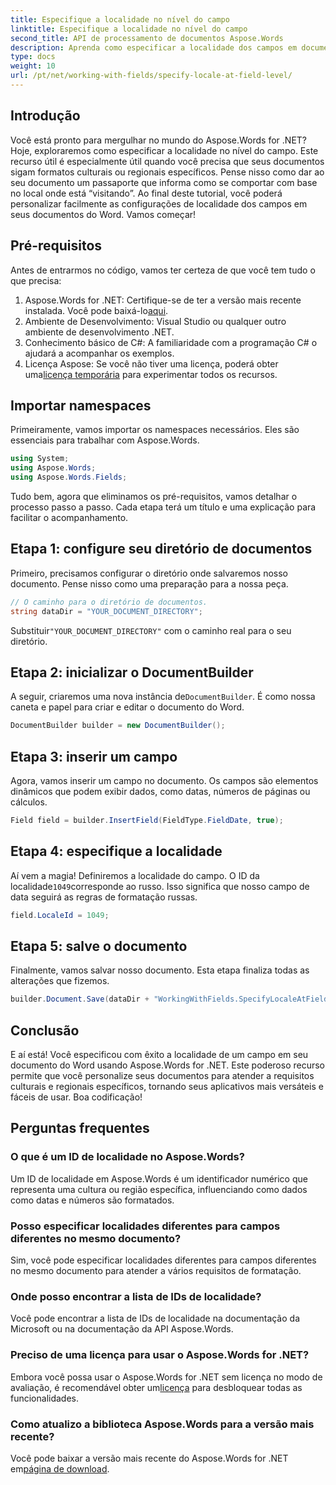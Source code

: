 ```yaml
---
title: Especifique a localidade no nível do campo
linktitle: Especifique a localidade no nível do campo
second_title: API de processamento de documentos Aspose.Words
description: Aprenda como especificar a localidade dos campos em documentos do Word usando Aspose.Words for .NET. Siga nosso guia para personalizar facilmente a formatação do seu documento.
type: docs
weight: 10
url: /pt/net/working-with-fields/specify-locale-at-field-level/
---
```

## Introdução

Você está pronto para mergulhar no mundo do Aspose.Words for .NET? Hoje, exploraremos como especificar a localidade no nível do campo. Este recurso útil é especialmente útil quando você precisa que seus documentos sigam formatos culturais ou regionais específicos. Pense nisso como dar ao seu documento um passaporte que informa como se comportar com base no local onde está “visitando”. Ao final deste tutorial, você poderá personalizar facilmente as configurações de localidade dos campos em seus documentos do Word. Vamos começar!

## Pré-requisitos

Antes de entrarmos no código, vamos ter certeza de que você tem tudo o que precisa:

1.  Aspose.Words for .NET: Certifique-se de ter a versão mais recente instalada. Você pode baixá-lo[aqui](https://releases.aspose.com/words/net/).
2. Ambiente de Desenvolvimento: Visual Studio ou qualquer outro ambiente de desenvolvimento .NET.
3. Conhecimento básico de C#: A familiaridade com a programação C# o ajudará a acompanhar os exemplos.
4. Licença Aspose: Se você não tiver uma licença, poderá obter uma[licença temporária](https://purchase.aspose.com/temporary-license/) para experimentar todos os recursos.

## Importar namespaces

Primeiramente, vamos importar os namespaces necessários. Eles são essenciais para trabalhar com Aspose.Words.

```csharp
using System;
using Aspose.Words;
using Aspose.Words.Fields;
```

Tudo bem, agora que eliminamos os pré-requisitos, vamos detalhar o processo passo a passo. Cada etapa terá um título e uma explicação para facilitar o acompanhamento.

## Etapa 1: configure seu diretório de documentos

Primeiro, precisamos configurar o diretório onde salvaremos nosso documento. Pense nisso como uma preparação para a nossa peça.

```csharp
// O caminho para o diretório de documentos.
string dataDir = "YOUR_DOCUMENT_DIRECTORY";
```

 Substituir`"YOUR_DOCUMENT_DIRECTORY"` com o caminho real para o seu diretório.

## Etapa 2: inicializar o DocumentBuilder

 A seguir, criaremos uma nova instância de`DocumentBuilder`. É como nossa caneta e papel para criar e editar o documento do Word.

```csharp
DocumentBuilder builder = new DocumentBuilder();
```

## Etapa 3: inserir um campo

Agora, vamos inserir um campo no documento. Os campos são elementos dinâmicos que podem exibir dados, como datas, números de páginas ou cálculos.

```csharp
Field field = builder.InsertField(FieldType.FieldDate, true);
```

## Etapa 4: especifique a localidade

 Aí vem a magia! Definiremos a localidade do campo. O ID da localidade`1049`corresponde ao russo. Isso significa que nosso campo de data seguirá as regras de formatação russas.

```csharp
field.LocaleId = 1049;
```

## Etapa 5: salve o documento

Finalmente, vamos salvar nosso documento. Esta etapa finaliza todas as alterações que fizemos.

```csharp
builder.Document.Save(dataDir + "WorkingWithFields.SpecifyLocaleAtFieldLevel.docx");
```

## Conclusão

E aí está! Você especificou com êxito a localidade de um campo em seu documento do Word usando Aspose.Words for .NET. Este poderoso recurso permite que você personalize seus documentos para atender a requisitos culturais e regionais específicos, tornando seus aplicativos mais versáteis e fáceis de usar. Boa codificação!

## Perguntas frequentes

### O que é um ID de localidade no Aspose.Words?

Um ID de localidade em Aspose.Words é um identificador numérico que representa uma cultura ou região específica, influenciando como dados como datas e números são formatados.

### Posso especificar localidades diferentes para campos diferentes no mesmo documento?

Sim, você pode especificar localidades diferentes para campos diferentes no mesmo documento para atender a vários requisitos de formatação.

### Onde posso encontrar a lista de IDs de localidade?

Você pode encontrar a lista de IDs de localidade na documentação da Microsoft ou na documentação da API Aspose.Words.

### Preciso de uma licença para usar o Aspose.Words for .NET?

 Embora você possa usar o Aspose.Words for .NET sem licença no modo de avaliação, é recomendável obter um[licença](https://purchase.aspose.com/buy) para desbloquear todas as funcionalidades.

### Como atualizo a biblioteca Aspose.Words para a versão mais recente?

 Você pode baixar a versão mais recente do Aspose.Words for .NET em[página de download](https://releases.aspose.com/words/net/).